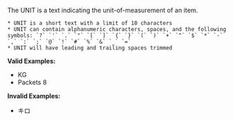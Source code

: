 <!-- markdownlint-disable-file first-line-h1 -->
The UNIT is a text indicating the unit-of-measurement of an item.

```info
* UNIT is a short text with a limit of 10 characters
* UNIT can contain alphanumeric characters, spaces, and the following symbols: `?` `'` `.` `"` `[` `]` `{` `}` `(` `)` `+` `^` `$` `*` `-` `,` `:` `;` `@` `!` `#` `%` `&` `_` `=`
* UNIT will have leading and trailing spaces trimmed
```

**Valid Examples:**

* KG
* Packets 8

**Invalid Examples:**

* キロ
